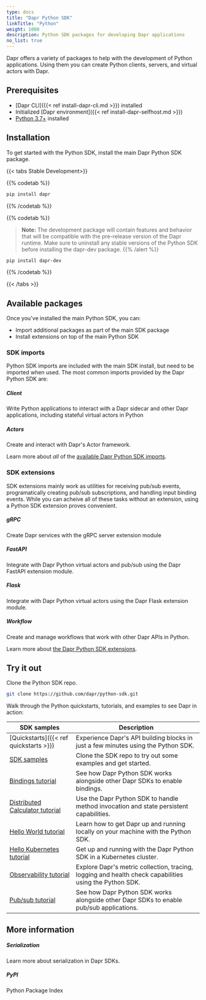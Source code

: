 ```yaml
---
type: docs
title: "Dapr Python SDK"
linkTitle: "Python"
weight: 1000
description: Python SDK packages for developing Dapr applications
no_list: true
---
```


Dapr offers a variety of packages to help with the development of Python applications. Using them you can create Python clients, servers, and virtual actors with Dapr.

## Prerequisites

- [Dapr CLI]({{< ref install-dapr-cli.md >}}) installed
- Initialized [Dapr environment]({{< ref install-dapr-selfhost.md >}})
- [Python 3.7+](https://www.python.org/downloads/) installed

## Installation

To get started with the Python SDK, install the main Dapr Python SDK package. 

{{< tabs Stable Development>}}

{{% codetab %}}
<!--stable-->
```bash
pip install dapr
```
{{% /codetab %}}

{{% codetab %}}
<!--dev-->
> **Note:** The development package will contain features and behavior that will be compatible with the pre-release version of the Dapr runtime. Make sure to uninstall any stable versions of the Python SDK before installing the dapr-dev package.
{{% /alert %}}

```bash
pip install dapr-dev
```

{{% /codetab %}}

{{< /tabs >}}


## Available packages

Once you've installed the main Python SDK, you can:
- Import additional packages as part of the main SDK package
- Install extensions on top of the main Python SDK

### SDK imports

Python SDK imports are included with the main SDK install, but need to be imported when used. The most common imports provided by the Dapr Python SDK are:

<div class="card-deck">
  <div class="card">
    <div class="card-body">
      <h5 class="card-title"><b>Client</b></h5>
      <p class="card-text">Write Python applications to interact with a Dapr sidecar and other Dapr applications, including stateful virtual actors in Python</p>
      <a href="{{< ref python-client >}}" class="stretched-link"></a>
    </div>
  </div>
  <div class="card">
    <div class="card-body">
      <h5 class="card-title"><b>Actors</b></h5>
      <p class="card-text">Create and interact with Dapr's Actor framework.</p>
      <a href="{{< ref python-actor >}}" class="stretched-link"></a>
    </div>
  </div>
</div>

Learn more about _all_ of the [available Dapr Python SDK imports](https://github.com/dapr/python-sdk/tree/master/dapr). 

### SDK extensions

SDK extensions mainly work as utilities for receiving pub/sub events, programatically creating pub/sub subscriptions, and handling input binding events. While you can acheive all of these tasks without an extension, using a Python SDK extension proves convenient.

<div class="card-deck">
  <div class="card">
    <div class="card-body">
      <h5 class="card-title"><b>gRPC</b></h5>
      <p class="card-text">Create Dapr services with the gRPC server extension module</p>
      <a href="{{< ref python-grpc >}}" class="stretched-link"></a>
    </div>
  </div>
  <div class="card">
    <div class="card-body">
      <h5 class="card-title"><b>FastAPI</b></h5>
      <p class="card-text">Integrate with Dapr Python virtual actors and pub/sub using the Dapr FastAPI extension module.</p>
      <a href="{{< ref python-fastapi >}}" class="stretched-link"></a>
    </div>
  </div>
  <div class="card">
    <div class="card-body">
      <h5 class="card-title"><b>Flask</b></h5>
      <p class="card-text">Integrate with Dapr Python virtual actors using the Dapr Flask extension module.</p>
      <a href="{{< ref python-sdk-extensions >}}" class="stretched-link"></a>
    </div>
  </div>
  <div class="card">
    <div class="card-body">
      <h5 class="card-title"><b>Workflow</b></h5>
      <p class="card-text">Create and manage workflows that work with other Dapr APIs in Python.</p>
      <a href="{{< ref python-workflow >}}" class="stretched-link"></a>
    </div>
  </div>
</div>

Learn more about [the Dapr Python SDK extensions](https://github.com/dapr/python-sdk/tree/master/ext).

## Try it out

Clone the Python SDK repo.

```bash
git clone https://github.com/dapr/python-sdk.git
```

Walk through the Python quickstarts, tutorials, and examples to see Dapr in action:

| SDK samples | Description |
| ----------- | ----------- |
| [Quickstarts]({{< ref quickstarts >}}) | Experience Dapr's API building blocks in just a few minutes using the Python SDK. |
| [SDK samples](https://github.com/dapr/python-sdk/tree/master/examples) | Clone the SDK repo to try out some examples and get started. |
| [Bindings tutorial](https://github.com/dapr/quickstarts/tree/master/tutorials/bindings) | See how Dapr Python SDK works alongside other Dapr SDKs to enable bindings. |
| [Distributed Calculator tutorial](https://github.com/dapr/quickstarts/tree/master/tutorials/distributed-calculator/python) | Use the Dapr Python SDK to handle method invocation and state persistent capabilities. |
| [Hello World tutorial](https://github.com/dapr/quickstarts/tree/master/tutorials/hello-world) | Learn how to get Dapr up and running locally on your machine with the Python SDK. |
| [Hello Kubernetes tutorial](https://github.com/dapr/quickstarts/tree/master/tutorials/hello-kubernetes) | Get up and running with the Dapr Python SDK in a Kubernetes cluster. |
| [Observability tutorial](https://github.com/dapr/quickstarts/tree/master/tutorials/observability) | Explore Dapr's metric collection, tracing, logging and health check capabilities using the Python SDK. |
| [Pub/sub tutorial](https://github.com/dapr/quickstarts/tree/master/tutorials/pub-sub) | See how Dapr Python SDK works alongside other Dapr SDKs to enable pub/sub applications. |


## More information

<div class="card-deck">
  <div class="card">
    <div class="card-body">
      <h5 class="card-title"><b>Serialization</b></h5>
      <p class="card-text">Learn more about serialization in Dapr SDKs.</p>
      <a href="{{< ref sdk-serialization >}}" class="stretched-link"></a>
    </div>
  </div>
  <div class="card">
    <div class="card-body">
      <h5 class="card-title"><b>PyPI</b></h5>
      <p class="card-text">Python Package Index</p>
      <a href="https://pypi.org/user/dapr.io/" class="stretched-link"></a>
    </div>
  </div>
</div>
